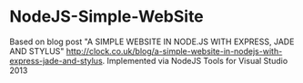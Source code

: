 NodeJS-Simple-WebSite
=====================

Based on blog post "A SIMPLE WEBSITE IN NODE.JS WITH EXPRESS, JADE AND STYLUS" http://clock.co.uk/blog/a-simple-website-in-nodejs-with-express-jade-and-stylus. Implemented via NodeJS Tools for Visual Studio 2013
